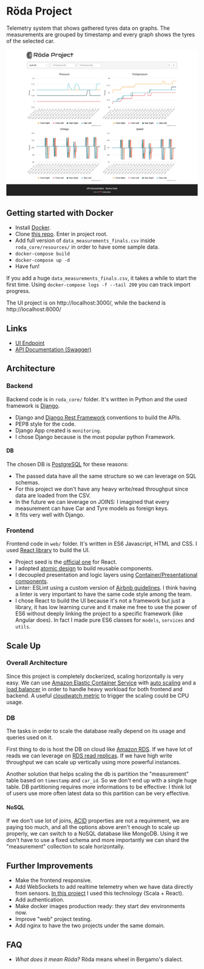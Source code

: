 # Röda Project

Telemetry system that shows gathered tyres data on graphs. The measurements are grouped by timestamp and every graph shows the tyres of the selected car.

![Röda Project screenshot](https://github.com/matitalatina/roda/raw/master/docs/resources/roda-project-screen.png)

## Getting started with Docker 

- Install [Docker](https://www.docker.com/).
- Clone [this repo](https://github.com/matitalatina/roda). Enter in project root.
- Add full version of `data_measurements_finals.csv` inside `roda_core/resources/` in order to have some sample data.
- `docker-compose build`
- `docker-compose up -d`
- Have fun!

If you add a huge `data_measurements_finals.csv`, it takes a while to start the first time.
Using `docker-compose logs -f --tail 200` you can track import progress.

The UI project is on http://localhost:3000/, while the backend is http://localhost:8000/
## Links

- [UI Endpoint](http://localhost:3000/)
- [API Documentation (Swagger)](http://localhost:8000/)

## Architecture

### Backend

Backend code is in `roda_core/` folder. It's written in Python and the used framework is [Django](https://www.djangoproject.com/).

- Django and [Django Rest Framework](http://www.django-rest-framework.org/) conventions to build the APIs.
- PEP8 style for the code.
- Django App created is `monitoring`.
- I chose Django because is the most popular python Framework.

#### DB

The chosen DB is [PostgreSQL](https://www.postgresql.org/) for these reasons:

- The passed data have all the same structure so we can leverage on SQL schemas.
- For this project we don't have any heavy write/read throughput since data are loaded from the CSV.
- In the future we can leverage on JOINS: I imagined that every measurement can have Car and Tyre models as foreign keys.
- It fits very well with Django.

### Frontend

Frontend code in `web/` folder. It's written in ES6 Javascript, HTML and CSS. I used [React library](https://reactjs.org/) to build the UI.

- Project seed is the [official one](https://github.com/facebookincubator/create-react-app) for React.
- I adopted [atomic design](http://bradfrost.com/blog/post/atomic-web-design/) to build reusable components.
- I decoupled presentation and logic layers using [Container/Presentational components](https://medium.com/@dan_abramov/smart-and-dumb-components-7ca2f9a7c7d0).
- Linter: ESLint using a custom version of [Airbnb guidelines](https://github.com/airbnb/javascript). I think having a linter is very important to have the same code style among the team.
- I chose React to build the UI because it's not a framework but just a library, it has low learning curve and it make me free to use the power of ES6 without deeply linking the project to a specific framework (like Angular does). In fact I made pure ES6 classes for `models`, `services` and `utils`.

## Scale Up

### Overall Architecture

Since this project is completely dockerized, scaling horizontally is very easy. We can use [Amazon Elastic Container Service](https://aws.amazon.com/ecs/) with [auto scaling](http://docs.aws.amazon.com/AmazonECS/latest/developerguide/service-auto-scaling.html) and a [load balancer](http://docs.aws.amazon.com/AmazonECS/latest/developerguide/service-load-balancing.html) in order to handle heavy workload for both frontend and backend. A useful [cloudwatch metric](https://aws.amazon.com/cloudwatch/) to trigger the scaling could be CPU usage.

### DB

The tasks in order to scale the database really depend on its usage and queries used on it.

First thing to do is host the DB on cloud like [Amazon RDS](https://aws.amazon.com/rds/). If we have lot of reads we can leverage on [RDS read replicas](https://aws.amazon.com/rds/details/read-replicas/). If we have high write throughput we can scale up vertically using more powerful instances.

Another solution that helps scaling the db is partition the "measurement" table based on `timestamp` and `car_id`. So we don't end up with a single huge table. DB partitioning requires more informations to be effective: I think lot of users use more often latest data so this partition can be very effective.

#### NoSQL

If we don't use lot of joins, [ACID](https://en.wikipedia.org/wiki/ACID) properties are not a requirement, we are paying too much, and all the options above aren't enough to scale up properly, we can switch to a NoSQL database like MongoDB. Using it we don't have to use a fixed schema and more importantly we can shard the "measurement" collection to scale horizontally.

## Further Improvements

- Make the frontend responsive.
- Add WebSockets to add realtime telemetry when we have data directly from sensors. [In this project](https://github.com/matitalatina/btc-core) I used this technology (Scala + React).
- Add authentication.
- Make docker images production ready: they start dev environments now.
- Improve "web" project testing.
- Add nginx to have the two projects under the same domain.

## FAQ

- *What does it mean Röda?* Röda means wheel in Bergamo's dialect.